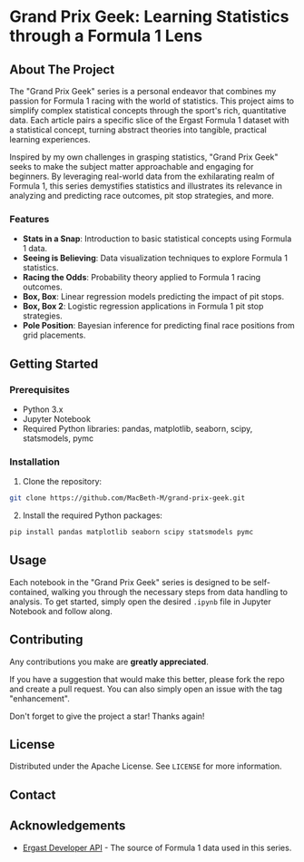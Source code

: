 # Grand Prix Geek: Learning Statistics through a Formula 1 Lens

## About The Project

The "Grand Prix Geek" series is a personal endeavor that combines my passion for Formula 1 racing with the world of statistics. This project aims to simplify complex statistical concepts through the sport's rich, quantitative data. Each article pairs a specific slice of the Ergast Formula 1 dataset with a statistical concept, turning abstract theories into tangible, practical learning experiences.

Inspired by my own challenges in grasping statistics, "Grand Prix Geek" seeks to make the subject matter approachable and engaging for beginners. By leveraging real-world data from the exhilarating realm of Formula 1, this series demystifies statistics and illustrates its relevance in analyzing and predicting race outcomes, pit stop strategies, and more.

### Features

- **Stats in a Snap**: Introduction to basic statistical concepts using Formula 1 data.
- **Seeing is Believing**: Data visualization techniques to explore Formula 1 statistics.
- **Racing the Odds**: Probability theory applied to Formula 1 racing outcomes.
- **Box, Box**: Linear regression models predicting the impact of pit stops.
- **Box, Box 2**: Logistic regression applications in Formula 1 pit stop strategies.
- **Pole Position**: Bayesian inference for predicting final race positions from grid placements.

## Getting Started

### Prerequisites

- Python 3.x
- Jupyter Notebook
- Required Python libraries: pandas, matplotlib, seaborn, scipy, statsmodels, pymc

### Installation

1. Clone the repository:
```bash
git clone https://github.com/MacBeth-M/grand-prix-geek.git
```
2. Install the required Python packages:
```bash
pip install pandas matplotlib seaborn scipy statsmodels pymc
```

## Usage

Each notebook in the "Grand Prix Geek" series is designed to be self-contained, walking you through the necessary steps from data handling to analysis. To get started, simply open the desired `.ipynb` file in Jupyter Notebook and follow along.

## Contributing

Any contributions you make are **greatly appreciated**.

If you have a suggestion that would make this better, please fork the repo and create a pull request. You can also simply open an issue with the tag "enhancement".

Don't forget to give the project a star! Thanks again!

## License

Distributed under the Apache License. See `LICENSE` for more information.

## Contact


## Acknowledgements

- [Ergast Developer API](http://ergast.com/mrd/) - The source of Formula 1 data used in this series.